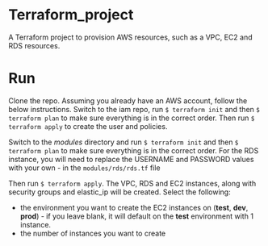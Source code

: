 # Terraform_project
A Terraform project to provision AWS resources, such as a VPC, EC2 and RDS resources.

# Run
Clone the repo. Assuming you already have an AWS account, follow the below instructions. 
Switch to the iam repo, run `$ terraform init` and then `$ terraform plan` to make sure everything is in the correct order. Then run `$ terraform apply` to create the user and policies.

Switch to the _modules_ directory and run `$ terraform init` and then `$ terraform plan` to make sure everything is in the correct order. 
For the RDS instance, you will need to replace the USERNAME and PASSWORD values with your own - in the `modules/rds/rds.tf` file

Then run `$ terraform apply`. The VPC, RDS and EC2 instances, along with security groups and elastic_ip will be created.
Select the following:
- the environment you want to create the EC2 instances on (**test**, **dev**, **prod**) - if you leave blank, it will default on the **test** environment with 1 instance.
- the number of instances you want to create


